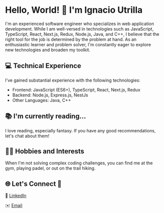 # Hello, World! 👋 I'm Ignacio Utrilla

I'm an experienced software engineer who specializes in web application development. While I am well-versed in technologies such as JavaScript, TypeScript, React, Next.js, Redux, Node.js, Java, and C++, I believe that the right tool for the job is determined by the problem at hand. As an enthusiastic learner and problem solver, I'm constantly eager to explore new technologies and broaden my toolkit.

## 💻 Technical Experience

I've gained substantial experience with the following technologies:

- Frontend: JavaScript (ES6+), TypeScript, React, Next.js, Redux
- Backend: Node.js, Express.js, NestJs
- Other Languages: Java, C++

## 📚 I'm currently reading...

I love reading, especially fantasy. If you have any good recommendations, let's chat about them!

## 🏋️‍♂️ Hobbies and Interests

When I'm not solving complex coding challenges, you can find me at the gym, playing padel, or out on the trail hiking. 

## 🌐 Let's Connect 🤝

🔗 [LinkedIn](https://www.linkedin.com/in/ignacio-utrilla)

✉️ [Email](mailto:utrillamas@gmail.com)
